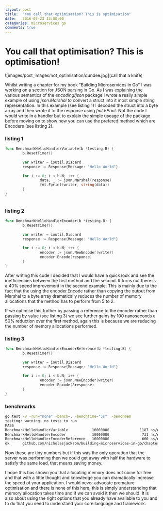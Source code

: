 ```yaml
---
layout: post
title:  "You call that optimisation? This is optimisation"
date:   2016-07-23 13:00:00
categories: microservices go
comments: true
---
```


# You call that optimisation? This is optimisation!
![images/post_images/not_optimisation/dundee.jpg](call that a knife)

Whilst writing a chapter for my book "Building Microservices in Go" I was working on a section for JSON parsing in Go.  As I was explaining the various semantics of the *encoding/json* package I wrote a really simple example of using *json.Marshal* to convert a struct into it most simple string representation.  In this example (see listing 1) I decoded the struct into a byte array and then wrote it to the response using *fmt.FPrint*.  Not the code I would write in a handler but to explain the simple useage of the package before moving on to show how you can use the prefered method which are Encoders (see listing 2).


### listing 1

```go
func BenchmarkHelloHandlerVariable(b *testing.B) {                                                                                
        b.ResetTimer()                                                                                                            
                                                                                                                                  
        var writer = ioutil.Discard                                                                                               
        response := Response{Message: "Hello World"}                                                                              
                                                                                                                                  
        for i := 0; i < b.N; i++ {                                                                                                
                data, _ := json.Marshal(response)                                                                                 
                fmt.Fprint(writer, string(data))                                                                                  
        }                                                                                                                         
}                                                                                                                                 
                                                                                                                                  
```

### listing 2
```go
func BenchmarkHelloHandlerEncoder(b *testing.B) {                                                                                 
        b.ResetTimer()                                                                                                            
                                                                                                                                  
        var writer = ioutil.Discard                                                                                               
        response := Response{Message: "Hello World"}                                                                              
                                                                                                                                  
        for i := 0; i < b.N; i++ {                                                                                                
                encoder := json.NewEncoder(writer)                                                                                
                encoder.Encode(response)                                                                                         
        }                                                                                                                         
}          
```

After writing this code I decided that I would have a quick look and see the inefficiencies between the first method and the second.  It turns out there is a 40% speed improvement in the second example.  This is mainly due to the fact that the using the encoder.Encode rather than copying the output from Marshal to a byte array dramatically reduces the number of memory allocations that the method has to perform from 5 to 2.

If we optimise this further by passing a reference to the encoder rather than passing by value (see listing 3) we see further gains by 100 nanoseconds a 50% reduction over the first method, again this is because we are reducing the number of memory allocations performed.

### listing 3

```go
func BenchmarkHelloHandlerEncoderReference(b *testing.B) {                                                                                 
        b.ResetTimer()                                                                                                            
                                                                                                                                  
        var writer = ioutil.Discard                                                                                               
        response := Response{Message: "Hello World"}                                                                              
                                                                                                                                  
        for i := 0; i < b.N; i++ {                                                                                                
                encoder := json.NewEncoder(writer)                                                                                
                encoder.Encode(&response)                                                                                         
        }                                                                                                                         
}          
```
 
### benchmarks 

```bash
go test -v -run="none" -bench=. -benchtime="5s"  -benchmem
testing: warning: no tests to run
PASS
BenchmarkHelloHandlerVariable           10000000              1187 ns/op             248 B/op          5 allocs/op
BenchmarkHelloHandlerEncoder            10000000               731 ns/op              24 B/op          2 allocs/op
BenchmarkHelloHandlerEncoderReference   10000000               660 ns/op               8 B/op          1 allocs/op
ok      github.com/nicholasjackson/building-microservices-in-go/chapter1/bench  28.394s
```

Now these are tiny numbers but if this was the only operation that the server was performing then we could get away with half the hardware to satisfy the same load, that means saving money.

I hope this has shown you that allocating memory does not come for free and that with a little thought and knowledge you can dramatically increase the speed of your application.  I would never advocate premature optimisation and there is none of this here, this is simply understanding that memory allocation takes time and if we can avoid it then we should.  It is also about using the right options that you already have available to you and to do that you need to understand your core language and framework.